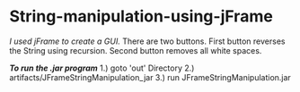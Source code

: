 # String-manipulation-using-jFrame
*I used jFrame to create a GUI.*
There are two buttons. 
First button reverses the String using recursion.
Second button removes all white spaces. 

***To run the .jar program***
1.) goto 'out' Directory
2.) artifacts/JFrameStringManipulation_jar
3.) run JFrameStringManipulation.jar


